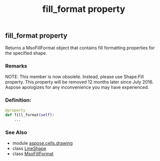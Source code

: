 ﻿---
title: fill_format property
second_title: Aspose.Cells for Python via .NET API References
description: 
type: docs
weight: 400
url: /aspose.cells.drawing/lineshape/fill_format/
is_root: false
---

## fill_format property


Returns a MsoFillFormat object that contains fill formatting properties for the specified shape.

### Remarks 


NOTE: This member is now obsolete. Instead, 
please use Shape.Fill property. 
This property will be removed 12 months later since July 2016. 
Aspose apologizes for any inconvenience you may have experienced.
### Definition:
```python
@property
def fill_format(self):
    ...
```

### See Also
* module [aspose.cells.drawing](../../)
* class [LineShape](/cells/python-net/aspose.cells.drawing/lineshape)
* class [MsoFillFormat](/cells/python-net/aspose.cells.drawing/msofillformat)
